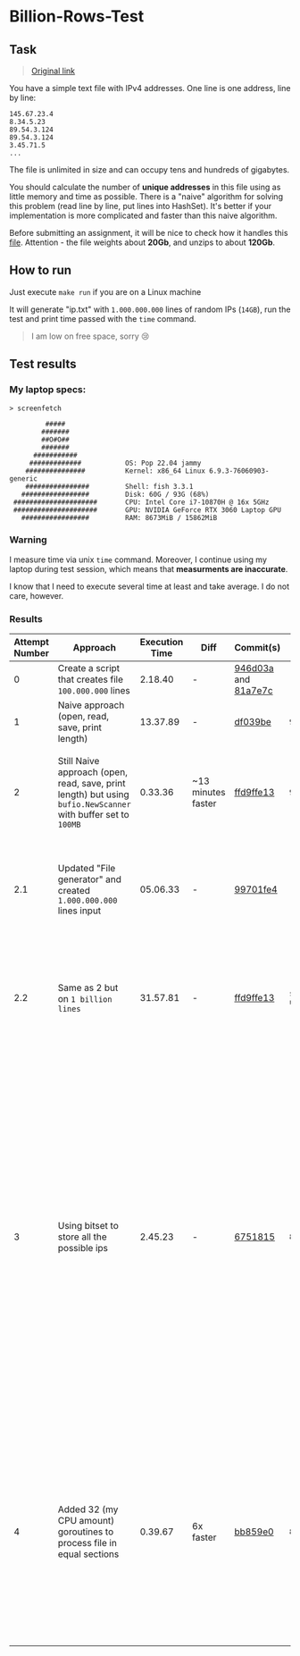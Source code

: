 # Billion-Rows-Test

## Task

> [Original link](https://ecwid.to/GO)

You have a simple text file with IPv4 addresses. One line is one address, line by line:

```
145.67.23.4
8.34.5.23
89.54.3.124
89.54.3.124
3.45.71.5
...
```

The file is unlimited in size and can occupy tens and hundreds of gigabytes.

You should calculate the number of __unique addresses__ in this file using as little memory and time as possible.
There is a "naive" algorithm for solving this problem (read line by line, put lines into HashSet).
It's better if your implementation is more complicated and faster than this naive algorithm.

Before submitting an assignment, it will be nice to check how it handles this [file](https://ecwid-vgv-storage.s3.eu-central-1.amazonaws.com/ip_addresses.zip). Attention - the file weights about **20Gb**, and unzips to about **120Gb**.

## How to run

Just execute `make run` if you are on a Linux machine

It will generate "ip.txt" with `1.000.000.000` lines of random IPs (`14GB`), run the test and print time passed with the `time` command.

> I am low on free space, sorry 😢

## Test results

### My laptop specs:

```
> screenfetch

         #####
        #######
        ##O#O##
        #######
      ###########
     #############           OS: Pop 22.04 jammy
    ###############          Kernel: x86_64 Linux 6.9.3-76060903-generic
    ################         Shell: fish 3.3.1
   #################         Disk: 60G / 93G (68%)
 #####################       CPU: Intel Core i7-10870H @ 16x 5GHz
 #####################       GPU: NVIDIA GeForce RTX 3060 Laptop GPU
   #################         RAM: 8673MiB / 15862MiB

```

### Warning

I measure time via unix `time` command. Moreover, I continue using my laptop during test session, which means that **measurments are inaccurate**.

I know that I need to execute several time at least and take average. I do not care, however.

### Results

| Attempt Number | Approach | Execution Time | Diff | Commit(s) | Unique Ids | Comment |
|-----------------|---|---|---|--|--|--|
| 0 | Create a script that creates file `100.000.000` lines | 2.18.40 | - | [946d03a](https://github.com/vanyason/Billion-Rows-Test/commit/946d03a0fb515ed30058e1161cdd7bc76e14065a) and [81a7e7c](https://github.com/vanyason/Billion-Rows-Test/commit/81a7e7c9af8a20519c358d27f9a6a1552cad4a19) | - | File with `100.000.000` lines is `1.4GB` |
| 1 | Naive approach (open, read, save, print length)| 13.37.89 | - | [df039be](https://github.com/vanyason/Billion-Rows-Test/commit/df039bed06728c767020ff3d66abb323325f5ebc) | `98.843.672` | - |
| 2 | Still Naive approach (open, read, save, print length) but using `bufio.NewScanner` with buffer set to `100MB` | 0.33.36 | ~13 minutes faster | [ffd9ffe13](https://github.com/vanyason/Billion-Rows-Test/commit/ffd9ffe13d3ad6511dd281e762c26514ff9edef6) | `98.843.672` | I didn't expect such boost. At this point I am going to increase test file to 1.000.000.000 lines |
| 2.1 | Updated "File generator" and created `1.000.000.000` lines input | 05.06.33 | - | [99701fe4](https://github.com/vanyason/Billion-Rows-Test/commit/99701fe4feabd3b7310779b96371fd11c4bef5be) | - | File with `1.000.000.000` lines is `14GB`. What kind of file was originally provided in the task section ? 🤔 |
| 2.2 | Same as 2 but on `1 billion lines` | 31.57.81 | - | [ffd9ffe13](https://github.com/vanyason/Billion-Rows-Test/commit/ffd9ffe13d3ad6511dd281e762c26514ff9edef6) | `still unknown` | Total failure. Luckly I had `20GB` swap space. In a minute RAM was full, next 30 minutes script tried to survive but still crashed |
| 3 | Using bitset to store all the possible ips | 2.45.23 | - | [6751815](https://github.com/vanyason/Billion-Rows-Test/commit/675181544300c2d215f8bdf45a88d68af179f395) | `892117370` | As I discovered during step `2.2`, I can dramatically fail on lack of RAM. Because of that was decided to convert all the `IPs` to `int`. According to my calculations if all the IPs are `2^32` , and we assign each IP a bit, that is `2^32 bits = 536870912 bytes = 524288 Kb = 512 MB`. Bitset is a good datastructure for this case because uses only `512 MB` to store all the IPS possible + `concurrently safe` (Since it is append only and operation is Idempotent) |
| 4 | Added 32 (my CPU amount) goroutines to process file in equal sections | 0.39.67 | 6x faster | [bb859e0](https://github.com/vanyason/Billion-Rows-Test/commit/bb859e0cd86758be2fcee2638e1141001c986f6b) | `892117370` | Not impressed. I use bufio.Scanner which goes line by line. That does not allow goroutines to effectively jump to their chunk. Moreover, approach where goroutine reads and processes data at the same time feels inefficient |
